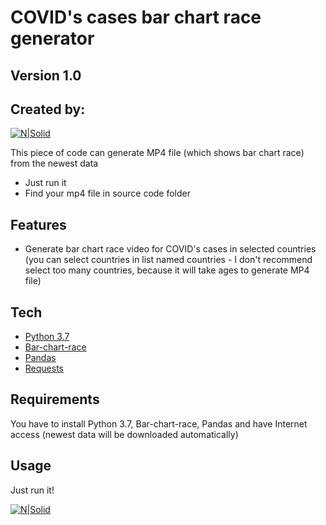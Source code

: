 # COVID's cases bar chart race generator
## Version 1.0
##  Created by:
[![N|Solid](https://i.imgur.com/zk7PUsqm.jpg)](https://nodesource.com/products/nsolid)



This piece of code can generate MP4 file (which shows bar chart race) from the newest data

- Just run it 
- Find your mp4 file in source code folder

## Features

- Generate bar chart race video for COVID's cases in selected countries (you can select countries in list named countries - I don't recommend select too many countries, because it will take ages to generate MP4 file)

## Tech

- [Python 3.7] 
- [Bar-chart-race]
- [Pandas]
- [Requests]

## Requirements

You have to install Python 3.7, Bar-chart-race, Pandas and have Internet access (newest data will be downloaded 
automatically)

## Usage 

Just run it! 

[![N|Solid](https://i.imgur.com/H1E2HE1.gif)](https://nodesource.com/products/nsolid)







   [Python 3.7]: <https://www.python.org/downloads/release/python-370/>
   [Bar-chart-race]: <https://pypi.org/project/bar-chart-race/>
   [Pandas]: <https://pandas.pydata.org>
   [Requests]: <https://docs.python-requests.org/en/master/>
